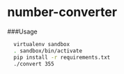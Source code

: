 number-converter
================

###Usage
```sh
  virtualenv sandbox
  . sandbox/bin/activate
  pip install -r requirements.txt
  ./convert 355
```

